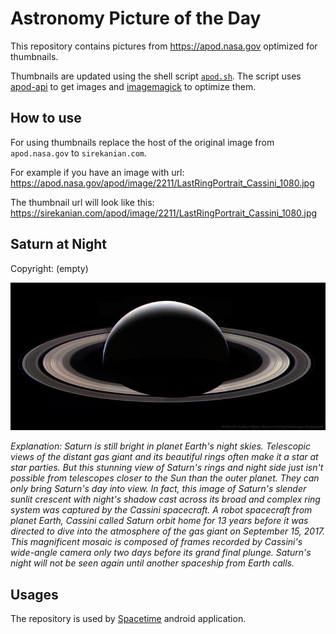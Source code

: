 # Astronomy Picture of the Day

This repository contains pictures from https://apod.nasa.gov optimized for thumbnails.

Thumbnails are updated using the shell script [`apod.sh`](apod.sh). The script
uses [apod-api](https://github.com/nasa/apod-api) to get images and [imagemagick](https://imagemagick.org) to
optimize them.

## How to use

For using thumbnails replace the host of the original image from `apod.nasa.gov` to `sirekanian.com`.

For example if you have an image with url:<br>
https://apod.nasa.gov/apod/image/2211/LastRingPortrait_Cassini_1080.jpg

The thumbnail url will look like this:<br>
https://sirekanian.com/apod/image/2211/LastRingPortrait_Cassini_1080.jpg

## Saturn at Night

Copyright: (empty)

[![the picture of the day][1]][2]

_Explanation: Saturn is still bright in planet Earth's night skies. Telescopic views of the distant gas giant and its beautiful rings often make it a star at star parties. But this stunning view of Saturn's rings and night side just isn't possible from telescopes closer to the Sun than the outer planet. They can only bring Saturn's day into view. In fact, this image of Saturn's slender sunlit crescent with night's shadow cast across its broad and complex ring system was captured by the Cassini spacecraft. A robot spacecraft from planet Earth, Cassini called Saturn orbit home for 13 years before it was directed to dive into the atmosphere of the gas giant on September 15, 2017. This magnificent mosaic is composed of frames recorded by Cassini's wide-angle camera only two days before its grand final plunge. Saturn's night will not be seen again until another spaceship from Earth calls._

## Usages

The repository is used by [Spacetime][3] android application.

[1]: image/2211/LastRingPortrait_Cassini_1080.jpg

[2]: https://apod.nasa.gov/apod/image/2211/LastRingPortrait_Cassini_1080.jpg

[3]: https://github.com/sirekanian/spacetime
